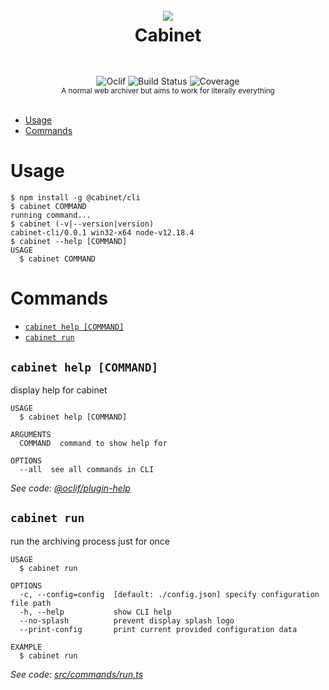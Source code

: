 <h1 align="center">
  <br />
  <img src="https://avatars0.githubusercontent.com/u/75741868?s=100&v=4" />
  <br />
  Cabinet
  <sup>
    <br />
    <br />
  </sup>
</h1>

<div align="center">
  <img src="https://img.shields.io/badge/cli-oclif-brightgreen.svg?style=flat-square" alt="Oclif" />
  <img src="https://img.shields.io/travis/com/cabinet-cli/cli?style=flat-square" alt="Build Status" />
  <img src="https://img.shields.io/codecov/c/github/cabinet-cli/cli?style=flat-square" alt="Coverage" />
  <br />
  <sup>A normal web archiver but aims to work for literally everything
</sup>
  <br />
  <br />
</div>

<!-- toc -->
* [Usage](#usage)
* [Commands](#commands)
<!-- tocstop -->
# Usage
<!-- usage -->
```sh-session
$ npm install -g @cabinet/cli
$ cabinet COMMAND
running command...
$ cabinet (-v|--version|version)
cabinet-cli/0.0.1 win32-x64 node-v12.18.4
$ cabinet --help [COMMAND]
USAGE
  $ cabinet COMMAND
```
<!-- usagestop -->
# Commands
<!-- commands -->
* [`cabinet help [COMMAND]`](#cabinet-help-command)
* [`cabinet run`](#cabinet-run)

## `cabinet help [COMMAND]`

display help for cabinet

```
USAGE
  $ cabinet help [COMMAND]

ARGUMENTS
  COMMAND  command to show help for

OPTIONS
  --all  see all commands in CLI
```

_See code: [@oclif/plugin-help](https://github.com/oclif/plugin-help/blob/v3.2.0/src/commands/help.ts)_

## `cabinet run`

run the archiving process just for once

```
USAGE
  $ cabinet run

OPTIONS
  -c, --config=config  [default: ./config.json] specify configuration file path
  -h, --help           show CLI help
  --no-splash          prevent display splash logo
  --print-config       print current provided configuration data

EXAMPLE
  $ cabinet run
```

_See code: [src/commands/run.ts](https://github.com/cabinet-cli/core/blob/v0.0.1/src/commands/run.ts)_

